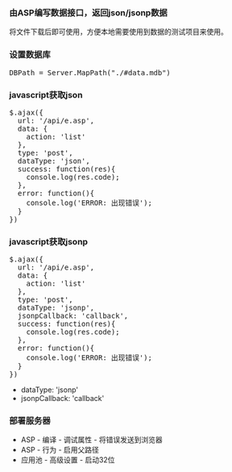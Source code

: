 ### 由ASP编写数据接口，返回json/jsonp数据
将文件下载后即可使用，方便本地需要使用到数据的测试项目来使用。

### 设置数据库
<pre>
DBPath = Server.MapPath("./#data.mdb")
</pre>

### javascript获取json
<pre>
$.ajax({
  url: '/api/e.asp',
  data: {
    action: 'list'
  },
  type: 'post',
  dataType: 'json',
  success: function(res){
    console.log(res.code);
  },
  error: function(){
    console.log('ERROR: 出现错误');
  }
})
</pre>

### javascript获取jsonp
<pre>
$.ajax({
  url: '/api/e.asp',
  data: {
    action: 'list'
  },
  type: 'post',
  dataType: 'jsonp',
  jsonpCallback: 'callback',
  success: function(res){
    console.log(res.code);
  },
  error: function(){
    console.log('ERROR: 出现错误');
  }
})
</pre>

+ dataType: 'jsonp'
+ jsonpCallback: 'callback'


### 部署服务器
+ ASP - 编译 - 调试属性 - 将错误发送到浏览器
+ ASP - 行为 - 启用父路径
+ 应用池 - 高级设置 - 启动32位